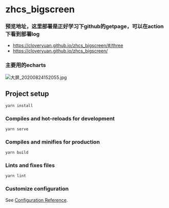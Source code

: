 # zhcs_bigscreen

### 预览地址，这里部署是正好学习下github的getpage，可以在action下看到部署log
- https://cloveryuan.github.io/zhcs_bigscreen/#/three
- https://cloveryuan.github.io/zhcs_bigscreen/

### 主要用的echarts
![大屏_20200824152055.jpg](https://upload-images.jianshu.io/upload_images/7522654-9c72c9648db883e8.jpg?imageMogr2/auto-orient/strip%7CimageView2/2/w/1240)

## Project setup
```
yarn install
```

### Compiles and hot-reloads for development
```
yarn serve
```

### Compiles and minifies for production
```
yarn build
```

### Lints and fixes files
```
yarn lint
```

### Customize configuration
See [Configuration Reference](https://cli.vuejs.org/config/).
